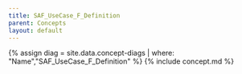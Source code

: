 ```yaml
---
title: SAF_UseCase_F_Definition
parent: Concepts
layout: default
---
```

{% assign diag = site.data.concept-diags | where: "Name","SAF_UseCase_F_Definition" %}
{% include concept.md %}